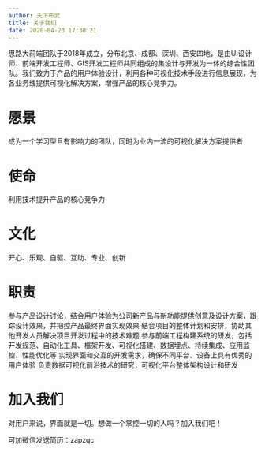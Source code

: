```yaml
---
author: 天下布武
title: 关于我们
date: 2020-04-23 17:30:21
---
```

思路大前端团队于2018年成立，分布北京、成都、深圳、西安四地，是由UI设计师、前端开发工程师、GIS开发工程师共同组成的集设计与开发为一体的综合性团队。我们致力于产品的用户体验设计，利用各种可视化技术手段进行信息展现，为各业务线提供可视化解决方案，增强产品的核心竞争力。

# 愿景

成为一个学习型且有影响力的团队，同时为业内一流的可视化解决方案提供者

# 使命

利用技术提升产品的核心竞争力

# 文化

开心、乐观、自驱、互助、专业、创新

# 职责

参与产品设计讨论，结合用户体验为公司新产品与新功能提供创意及设计方案，跟踪设计效果，并把控产品最终界面实现效果
结合项目的整体计划和安排，协助其他开发人员解决项目开发过程中的技术难题
参与前端工程构建系统的研发，包括开发规范、自动化工具、框架开发、可视化搭建、数据埋点、持续集成、应用监控、性能优化等
实现界面和交互的开发需求，确保不同平台、设备上具有优秀的用户体验
负责数据可视化前沿技术的研究，可视化平台整体架构设计和研发

# 加入我们

对用户来说，界面就是一切。想做一个掌控一切的人吗？加入我们吧！

可加微信发送简历：zapzqc
